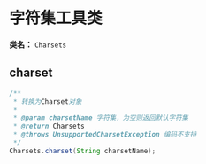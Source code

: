 #  字符集工具类
**类名：** `Charsets`

## charset
```java
/**
 * 转换为Charset对象
 *
 * @param charsetName 字符集，为空则返回默认字符集
 * @return Charsets
 * @throws UnsupportedCharsetException 编码不支持
 */
Charsets.charset(String charsetName);
```

